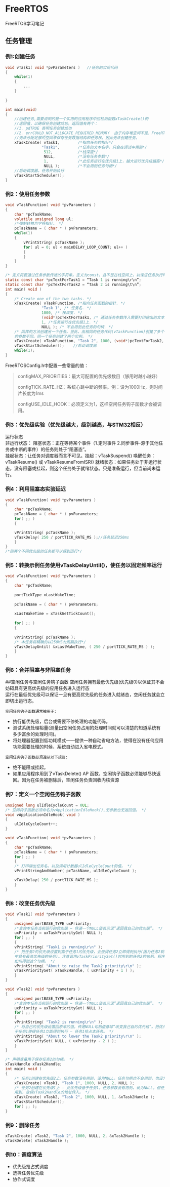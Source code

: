 # FreeRTOS
FreeRTOS学习笔记
## 任务管理

### 例1:创建任务
```C
void vTask1( void *pvParameters )	//任务的实现代码
{
	while(1)
	{
		...
	}
	
}

int main(void)
{
    //创建任务,需要说明的是一个实用的应用程序中应检测函数xTaskCreate()的
	//返回值，以确保任务创建成功。返回值有两个：
	//1. pdTRUE	表明任务创建成功
	//2. errCOULD_NOT_ALLOCATE_REQUIRED_MEMORY	由于内存堆空间不足，FreeRTOS
	//无法分配足够的空间来保存任务数据结构和任务栈，因此无法创建任务。
    xTaskCreate( vTask1,		/*指向任务的指针*/
            	"Task1", 		/*任务的文本名字，只会在调试中用到*/
				 512, 			/*栈深度*/
				 NULL, 			/*没有任务参数*/
				 1, 			/*此任务运行在优先级1上，越大运行优先级越高*/
				 NULL );		/*不会用到任务句柄*/
	//启动调度器，任务开始执行
	vTaskStartScheduler();
}
```

### 例2：使用任务参数
```C
void vTaskFunction( void *pvParameters )
{
	char *pcTaskName;
	volatile unsigned long ul;
	/*强制转换为字符指针。 */
	pcTaskName = ( char * ) pvParameters;
	while(1)
	{
		vPrintString( pcTaskName );
		for( ul = 0; ul < mainDELAY_LOOP_COUNT; ul++ )
		{
		}
	}
}

/* 定义将要通过任务参数传递的字符串。定义为const，且不是在栈空间上，以保证任务执行时也有效。 */
static const char *pcTextForTask1 = “Task 1 is running\r\n”;
static const char *pcTextForTask2 = “Task 2 is running\t\n”;
int main( void )
{
	/* Create one of the two tasks. */
	xTaskCreate( vTaskFunction, /*指向任务函数的指针. */
				"Task 1", /* 任务名. */
				1000, /* 栈深度. */
				(void*)pcTextForTask1, /* 通过任务参数传入需要打印输出的文本. */
				1, /*任务运行在优先级1上. */
				NULL ); /* 不会用到此任务的句柄. */
	/* 同样的方法创建另一个任务。至此，由相同的任务代码(vTaskFunction)创建了多个任务，仅仅是传入
	的参数不同。同一个任务创建了两个实例。 */
	xTaskCreate( vTaskFunction, "Task 2", 1000, (void*)pcTextForTask2, 1, NULL );
	vTaskStartScheduler();    //启动调度器
	while(1);
}
```
FreeRTOSConfig.h中配置一些常量的值：
>configMAX_PRIORITIES：最大可配置的优先级数目（够用时越小越好）
>
>configTICK_RATE_HZ：系统心跳中断的频率。例：设为1000Hz，则时间片长度为1ms
>
>configUSE_IDLE_HOOK：必须定义为1，这样空闲任务钩子函数才会被调用。
>


### 例3：优先级实验（优先级越大，级别越高，与STM32相反）

运行状态  
非运行状态：
阻塞状态：正在等待某个事件（1.定时事件 2.同步事件-源于其他任务或中断的事件）的任务则处于“阻塞态”。  
挂起状态：让任务对调度器而言不可见。挂起：vTaskSuspend()  唤醒任务：vTaskResume() 或 vTaskResumeFromISR()
就绪状态：如果任务处于非运行状态，没有阻塞或挂起，则这个任务处于就绪状态。只是准备运行，但当前尚未运行。

### 例4：利用阻塞态实验延迟
```C
void vTaskFunction( void *pvParameters )
{
	char *pcTaskName;
	pcTaskName = ( char * ) pvParameters;
	for( ;; )
	{

	vPrintString( pcTaskName );
	vTaskDelay( 250 / portTICK_RATE_MS );//任务延迟250ms
	}
}
/*则两个不同优先级的任务都可以得到运行*/
```

### 例5：转换示例任务使用vTaskDelayUntil()，使任务以固定频率运行
```C
void vTaskFunction( void *pvParameters )
{
	char *pcTaskName;
	
	portTickType xLastWakeTime;
	
	pcTaskName = ( char * ) pvParameters;
	
	xLastWakeTime = xTaskGetTickCount();
	
	for( ;; )
	{
	
	vPrintString( pcTaskName );
	/* 本任务将精确的以250MS为周期执行*/
	vTaskDelayUntil( &xLastWakeTime, ( 250 / portTICK_RATE_MS ) );
	}
}
```

### 例6：合并阻塞与非阻塞任务


##空闲任务与空闲任务钩子函数
空闲任务拥有最低优先级(优先级0)以保证其不会妨碍具有更高优先级的应用任务进入运行态  
运行在最低优先级可以保证一旦有更高优先级的任务进入就绪态，空闲任务就会立即切出运行态。  

`空闲任务钩子函数通常被用于:`
* 执行低优先级，后台或需要不停处理的功能代码。
* 测试系统处理裕量(测量出空闲任务占用的处理时间就可以清楚的知道系统有多少富余的处理时间)。
* 将处理器配置到低功耗模式——提供一种自动省电方法，使得在没有任何应用功能需要处理的时候，系统自动进入省电模式。

`空闲任务钩子函数必须遵从以下规则:`
* 绝不能阻或挂起。
* 如果应用程序用到了vTaskDelete() AP 函数，空闲钩子函数必须能够尽快返回。因为在任务被删除后，空闲任务负责回收内核资源

### 例7：定义一个空闲任务钩子函数
```C
unsigned long ulIdleCycleCount = 0UL;
/* 空闲钩子函数必须命名为vApplicationIdleHook(),无参数也无返回值。 */
void vApplicationIdleHook( void )
{
	ulIdleCycleCount++;
}

void vTaskFunction( void *pvParameters )
{
	char *pcTaskName;
	pcTaskName = ( char * ) pvParameters;
	for( ;; )
	{
	/* 打印输出任务名，以及调用计数器ulIdleCycleCount的值。 */
	vPrintStringAndNumber( pcTaskName, ulIdleCycleCount );

	vTaskDelay( 250 / portTICK_RATE_MS );
	}
}
```
### 例8：改变任务优先级
```C
void vTask1( void *pvParameters )
{
	unsigned portBASE_TYPE uxPriority;
	/*查询本任务当前运行的优先级 – 传递一个NULL值表示说“返回我自己的优先级”。 */
	uxPriority = uxTaskPriorityGet( NULL );
	for( ;; )
	{
	vPrintString( "Task1 is running\r\n" );
	/* 把任务2的优先级设置到高于任务1的优先级，会使得任务2立即得到执行(因为任务2现在是所有任务
	中具有最高优先级的任务)。注意调用vTaskPrioritySet()时用到的任务2的句柄。程序清单24将展示
	如何得到这个句柄。 */
	vPrintString( "About to raise the Task2 priority\r\n" );
	vTaskPrioritySet( xTask2Handle, ( uxPriority + 1 ) );
	}
}

void vTask2( void *pvParameters )
{
	unsigned portBASE_TYPE uxPriority;
	/*查询本任务当前运行的优先级 – 传递一个NULL值表示说“返回我自己的优先级”。 */
	uxPriority = uxTaskPriorityGet( NULL );
	for( ;; )
	{
	vPrintString( "Task2 is running\r\n" );
	/* 将自己的优先级设置回原来的值。传递NULL句柄值意味“改变我己自的优先级”。把优先级设置到低
	于任务1使得任务1立即得到执行 – 任务1抢占本任务。 */
	vPrintString( "About to lower the Task2 priority\r\n" );
	vTaskPrioritySet( NULL, ( uxPriority - 2 ) );
	}
}

/* 声明变量用于保存任务2的句柄。 */
xTaskHandle xTask2Handle;
int main( void )
{
	/* 任务1创建在优先级2上。任务参数没有用到，设为NULL。任务句柄也不会用到，也设为NULL */
	xTaskCreate( vTask1, "Task 1", 1000, NULL, 2, NULL );
	/* 任务2创建在优先级1上 – 此优先级低于任务1。任务参数没有用到，设为NULL。但任务2的任务句柄会被
	用到，故将xTask2Handle的地址传入。 */
	xTaskCreate( vTask2, "Task 2", 1000, NULL, 1, &xTask2Handle );
	vTaskStartScheduler();
	for( ;; );
}
```
### 例9：删除任务
```C
xTaskCreate( vTask2, "Task 2", 1000, NULL, 2, &xTask2Handle );
vTaskDelete( xTask2Handle );
```

### 例10：调度算法

* 优先级抢占式调度
* 选择任务优先级
* 协作式调度

































